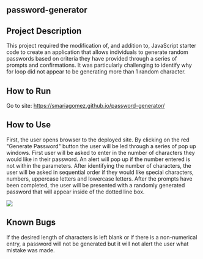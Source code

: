 ## password-generator

## Project Description

This project required the modification of, and addition to, JavaScript starter code to create an application that allows individuals to generate random passwords based on criteria they have provided through a series of prompts and confirmations. It was particularly challenging to identify why for loop did not appear to be generating more than 1 random character.

## How to Run
Go to site: 
https://smariagomez.github.io/password-generator/

## How to Use

First, the user opens browser to the deployed site. By clicking on the red "Generate Password" button the user will be led through a series of pop up windows. First user will be asked to enter in the number of characters they would like in their password. An alert will pop up if the number entered is not within the parameters. After identifying the number of characters, the user will be asked in sequential order if they would like special characters, numbers, uppercase letters and lowercase letters. After the prompts have been completed, the user will be presented with a randomly generated password that will appear inside of the dotted line box.

<img src="./assets/Photo1.jpg">

## Known Bugs

If the desired length of characters is left blank or if there is a non-numerical entry, a password will not be generated but it will not alert the user what mistake was made.


